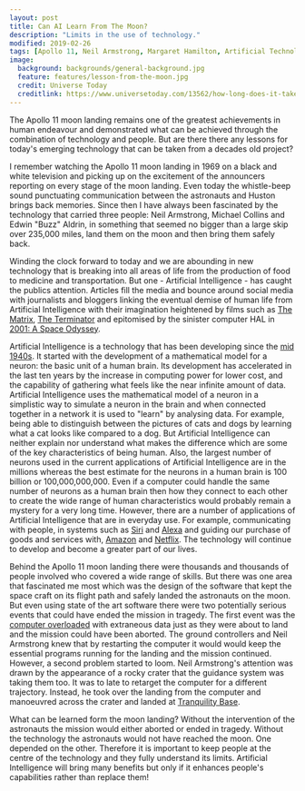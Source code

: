 ```yaml
---
layout: post
title: Can AI Learn From The Moon?
description: "Limits in the use of technology."
modified: 2019-02-26
tags: [Apollo 11, Neil Armstrong, Margaret Hamilton, Artificial Technology]
image:
  background: backgrounds/general-background.jpg
  feature: features/lesson-from-the-moon.jpg
  credit: Universe Today
  creditlink: https://www.universetoday.com/13562/how-long-does-it-take-to-get-to-the-moon/
---
```


The Apollo 11 moon landing remains one of the greatest achievements in human endeavour and demonstrated what can be achieved through the combination of technology and people. But are there there any lessons for today's emerging technology that can be taken from a decades old project?

I remember watching the Apollo 11 moon landing in 1969 on a black and white television and picking up on the excitement of the announcers reporting on every stage of the moon landing. Even today the whistle-beep sound punctuating communication  between the astronauts and Huston brings back memories. Since then I have always been fascinated by the technology that carried three people: Neil Armstrong, Michael Collins and Edwin "Buzz" Aldrin, in something that seemed no bigger than a large skip over 235,000 miles, land them on the moon and then bring them safely back.

Winding the clock forward to today and we are abounding in new technology that is breaking into all areas of life from the production of food to medicine and transportation. But one - Artificial Intelligence - has caught the publics attention. Articles fill the media and bounce around social media with journalists and bloggers linking the eventual demise of human life from Artificial Intelligence with their imagination heightened by films such as [The Matrix](https://en.wikipedia.org/wiki/The_Matrix), [The Terminator](https://en.wikipedia.org/wiki/The_Terminator) and epitomised by the sinister computer HAL in [2001: A Space Odyssey](https://en.wikipedia.org/wiki/2001:_A_Space_Odyssey_(film)).

Artificial Intelligence is a technology that has been developing since the [mid 1940s](https://cs.stanford.edu/people/eroberts/courses/soco/projects/neural-networks/History/history1.html). It started with the development of a mathematical model for a neuron: the basic unit of a human brain. Its development has accelerated in the last ten years by the increase in computing power for lower cost, and the capability of gathering what feels like the near infinite amount of data. Artificial Intelligence uses the mathematical model of a neuron in a simplistic way to simulate a neuron in the brain and when connected together in a network it is used to "learn" by analysing data. For example, being able to distinguish between the pictures of cats and dogs by learning what a cat looks like compared to a dog. But Artificial Intelligence  can neither explain nor understand what makes the difference which are some of the key characteristics of being human. Also, the largest number of neurons used in the current applications of Artificial Intelligence are in the millions whereas the best estimate for the neurons in a human brain is 100 billion or 100,000,000,000. Even if a computer could handle the same number of neurons as a human brain then how they connect to each other to create the wide range of human characteristics would probably remain a mystery for a very long time. However, there are a number of applications of Artificial Intelligence that are in everyday use. For example, communicating with people, in systems such as [Siri](https://en.wikipedia.org/wiki/Siri) and [Alexa](https://www.forbes.com/sites/bernardmarr/2018/10/05/how-does-amazons-alexa-really-work/#423da0e41937) and guiding our purchase of goods and services with, [Amazon](https://www.forbes.com/sites/blakemorgan/2018/07/16/how-amazon-has-re-organized-around-artificial-intelligence-and-machine-learning/#27fbf3173618) and [Netflix](https://blogs.nvidia.com/blog/2018/06/01/how-netflix-uses-ai/). The technology will continue to develop and become a greater part of our lives.

Behind the Apollo 11 moon landing there were thousands and thousands of people involved who covered a wide range of skills. But there was one area that fascinated me most which was the design of the software that kept the space craft on its flight path and safely landed the astronauts on the moon. But even using state of the art software there were two potentially serious events that could have ended the mission in tragedy. The first event was the [computer overloaded](https://www.youtube.com/watch?v=Qqe7-rFRrkc) with extraneous data just as they were about to land and the mission could have been aborted.   The ground controllers and Neil Armstrong knew that by restarting the computer it would would keep the essential programs running for the landing and the mission continued. However, a second problem started to loom. Neil Armstrong's attention was drawn by the appearance of a rocky crater that the guidance system was taking them too. It was to late to retarget the computer for a different trajectory. Instead, he took over the landing from the computer and manoeuvred across the crater and landed at [Tranquility Base](https://www.youtube.com/watch?v=Qqe7-rFRrkc).

What can be learned form the moon landing? Without the intervention of the astronauts the mission would either aborted or ended in tragedy.  Without the technology the astronauts would not have reached the moon. One depended on the other. Therefore it is important to keep people at the centre of the technology and they fully understand its limits. Artificial Intelligence will bring many benefits but only if it enhances people's capabilities rather than replace them!
